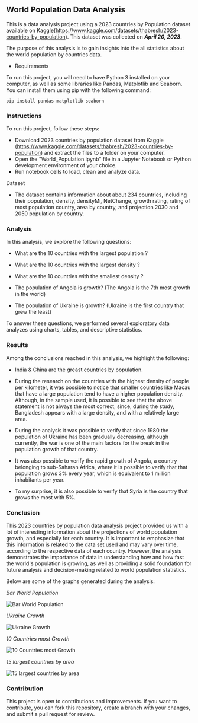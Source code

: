 ## World Population Data Analysis

This is a data analysis project using a 2023 countries by Population dataset available on Kaggle(https://www.kaggle.com/datasets/thabresh/2023-countries-by-population). This dataset was collected on ***April 20, 2023***.

The purpose of this analysis is to gain insights into the all statistics about the world population by countries data.

- Requirements

To run this project, you will need to have Python 3 installed on your computer, as well as some libraries like Pandas, Matplotlib and Seaborn. You can install them using pip with the following command:


```pip install pandas matplotlib seaborn```

### Instructions
To run this project, follow these steps:

- Download 2023 countries by population dataset from Kaggle (https://www.kaggle.com/datasets/thabresh/2023-countries-by-population) and extract the files to a folder on your computer.
- Open the "World_Population.ipynb" file in a Jupyter Notebook or Python development environment of your choice.
- Run notebook cells to load, clean and analyze data.


Dataset

- The dataset contains information about about 234 countries, including their population, density, densityMi, NetChange, growth rating, rating of most population country, area by country, and projection 2030 and 2050 population by country.

### Analysis
In this analysis, we explore the following questions:

- What are the 10 countries with the largest population ?

- What are the 10 countries with the largest density ?

- What are the 10 countries with the smallest density ?

- The population of Angola is growth? (The Angola is the 7th most growth in the world)

- The population of Ukraine is growth? (Ukraine is the first country that grew the least)

To answer these questions, we performed several exploratory data analyzes using charts, tables, and descriptive statistics.

### Results
Among the conclusions reached in this analysis, we highlight the following:

- India & China are the greast countries by population.

- During the research on the countries with the highest density of people per kilometer, it was possible to notice that smaller countries like Macau that have a large population tend to have a higher population density. Although, in the sample used, it is possible to see that the above statement is not always the most correct, since, during the study, Bangladesh appears with a large density, and with a relatively large area.

- During the analysis it was possible to verify that since 1980 the population of Ukraine has been gradually decreasing, although currently, the war is one of the main factors for the break in the population growth of that country.

- It was also possible to verify the rapid growth of Angola, a country belonging to sub-Saharan Africa, where it is possible to verify that that population grows 3% every year, which is equivalent to 1 million inhabitants per year.

- To my surprise, it is also possible to verify that Syria is the country that grows the most with 5%.  


### Conclusion
This 2023 countries by population data analysis project provided us with a lot of interesting information about the projections of world population growth, and especially for each country. It is important to emphasize that this information is related to the data set used and may vary over time, according to the respective data of each country. However, the analysis demonstrates the importance of data in understanding how and how fast the world's population is growing, as well as providing a solid foundation for future analysis and decision-making related to world population statistics.

Below are some of the graphs generated during the analysis:

_Bar World Population_ 

![Bar World Population](World-population/world_pop_projection.png)

_Ukraine Growth_ 

![Ukraine Growth](World-population/Ukraine_projection.png)

_10 Countries most Growth_ 

![10 Countries most Growth](World-population/growth2.png)

_15 largest countries by area_ 

![15 largest countries by area](World-population/area.png)

### Contribution
This project is open to contributions and improvements. If you want to contribute, you can fork this repository, create a branch with your changes, and submit a pull request for review.
